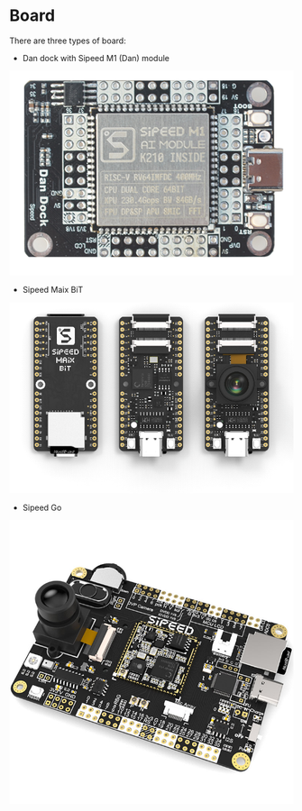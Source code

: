 Board
=======

There are three types of board:

* Dan dock with Sipeed M1 (Dan) module

[![Dan dock](../../assets/Dan_Dock.png)](dan_dock.md)

* Sipeed Maix BiT

[![BiT](../../assets/BiT.png)](bit.md)

* Sipeed Go

[![Go](../../assets/Go.jpg)](go.md)



